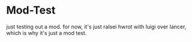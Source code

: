 # Mod-Test
just testing out a mod.
for now, it's just ralsei hwrot with luigi over lancer, which is why it's just a mod test.
